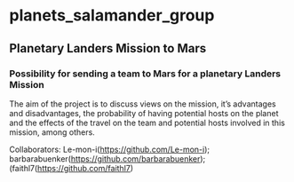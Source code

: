 # planets_salamander_group
## Planetary Landers Mission to Mars
### Possibility for sending a team to Mars for a planetary Landers Mission

The aim of the project is to discuss views on the mission, it’s advantages and disadvantages, the probability of having potential hosts on the planet and the effects of the travel on the team and potential hosts involved in this mission, among others.

Collaborators: Le-mon-i(https://github.com/Le-mon-i); barbarabuenker(https://github.com/barbarabuenker); (faithl7(https://github.com/faithl7)
